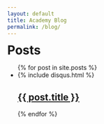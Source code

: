 ```yaml
---
layout: default
title: Academy Blog
permalink: /blog/
---
```

  <h1 class="page-heading" style="display:inline">Posts</h1><div class="site-title"></div>
<div>
  <ul class="entries">
    {% for post in site.posts %}
    	<li class="entry group">
    		<div class="entry-date">
    			<!--<time datetime="{{ post.date | date_to_xmlschema }}">{{ post.date | date: "%b %-d, %Y" }}</time>-->
    			<time datetime="{{ post.date | date_to_xmlschema }}">{% include disqus.html %}</time>
    		</div>
    		<div class="entry-title">
    			<h2>
    			<a class="post-link" href="{{ post.url | prepend: site.baseurl }}">{{ post.title }}</a>
    			</h2>
    		</div>
    	</li>
    {% endfor %}
  </ul>
  <br>
</div>
